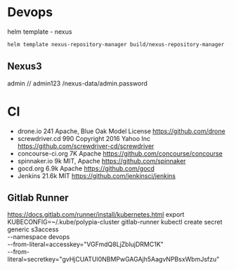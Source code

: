 # Devops

helm template - nexus

```bash
helm template nexus-repository-manager build/nexus-repository-manager --values values/nexus-repository-manager.yaml --create-namespace --namespace devops
```

## Nexus3

admin // admin123
/nexus-data/admin.password

# CI

* drone.io 241
  Apache, Blue Oak Model License
  https://github.com/drone
* screwdriver.cd 990
  Copyright 2016 Yahoo Inc
  https://github.com/screwdriver-cd/screwdriver
* concourse-ci.org 7K
  Apache
  https://github.com/concourse/concourse
* spinnaker.io 9k
  MIT, Apache
  https://github.com/spinnaker
* gocd.org 6.9k
  Apache
  https://github.com/gocd
* Jenkins 21.6k
  MIT
  https://github.com/jenkinsci/jenkins



## Gitlab Runner
https://docs.gitlab.com/runner/install/kubernetes.html
export KUBECONFIG=~/.kube/polypia-cluster
gitlab-runner
kubectl create secret generic s3access \
--namespace devops \
   --from-literal=accesskey="VGFmdQ8LjZblujDRMC1K" \
   --from-literal=secretkey="gvHjCUATUl0NBMPwGAGAjh5AagvNPBsxWbmJsfzu"
